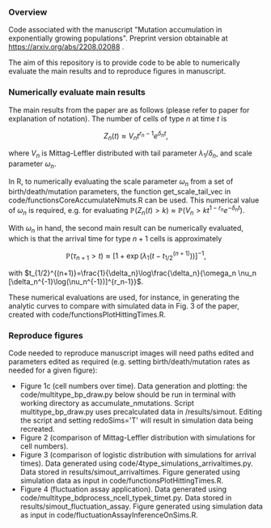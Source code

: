### Overview
Code associated with the manuscript "Mutation accumulation in exponentially growing
populations". Preprint version obtainable at https://arxiv.org/abs/2208.02088 . 

The aim of this repository is to provide code to be able to numerically evaluate the main results and to reproduce figures in manuscript.

### Numerically evaluate main results
The main results from the paper are as follows (please refer to paper for explanation of notation). The number of cells of type $n$ at time $t$ is 

```math
Z_n(t)\approx V_n t^{r_n-1}e^{\delta_n t},
```
where $V_n$ is Mittag-Leffler distributed with tail parameter  $\lambda_1/\delta_n$, and scale parameter $\omega_n$. 

In R, to numerically evaluating the scale parameter $\omega_n$ from a set of birth/death/mutation parameters, the function get_scale_tail_vec in code/functionsCoreAccumulateNmuts.R can be used. This numerical value of $\omega_n$ is required, e.g. for evaluating $\mathbb{P}(Z_n(t)>k) \approx \mathbb{P}(V_n > k t^{1-r_n}e^{-\delta_n t})$. 

With $\omega_n$ in hand, the second main result can be numerically evaluated, which is that the arrival time for type $n+1$ cells is approximately 
```math 
\mathbb{P}(\tau_{n+1} >t) \approx \left[1+ \exp\left(\lambda_1 (t-t_{1/2}^{(n+1)})\right)\right]^{-1},
```
with $t_{1/2}^{(n+1)}=\frac{1}{\delta_n}\log\frac{\delta_n}{\omega_n \nu_n [\delta_n^{-1}\log(\nu_n^{-1})]^{r_n-1}}$.

These numerical evaluations are used, for instance, in generating the analytic curves to compare with simulated data in Fig. 3 of the paper, created with code/functionsPlotHittingTimes.R.


### Reproduce figures
Code needed to reproduce manuscript images will need paths edited and parameters edited as required (e.g. setting birth/death/mutation rates as needed for a given figure):
* Figure 1c (cell numbers over time). Data generation and plotting: the code/multitype_bp_draw.py below should be run in terminal with working directory as accumulate_nmutations. Script multitype_bp_draw.py uses precalculated data in /results/simout. Editing the script and setting redoSims='T' will result in simulation data being recreated.
* Figure 2 (comparison of Mittag-Leffler distribution with simulations for cell numbers).
* Figure 3 (comparison of logistic distribution with simulations for arrival times). Data generated using code/4type_simulations_arrivaltimes.py. Data stored in results/simout_arrivaltimes. Figure generated using simulation data as input in code/functionsPlotHittingTimes.R.
* Figure 4 (fluctuation assay application). Data generated using code/multitype_bdprocess_ncell_typek_timet.py. Data stored in results/simout_fluctuation_assay. Figure generated using simulation data as input in code/fluctuationAssayInferenceOnSims.R.

